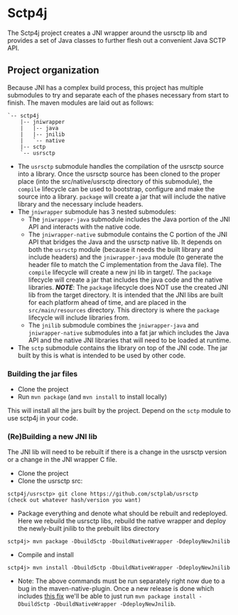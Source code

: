 # Sctp4j
The Sctp4j project creates a JNI wrapper around the usrsctp lib and provides a set of Java classes to further flesh out a convenient Java SCTP API.

## Project organization
Because JNI has a complex build process, this project has multiple submodules to try and separate each of the phases necessary from start to finish.  The maven modules are laid out as follows:
```
`-- sctp4j
    |-- jniwrapper
    |   |-- java
    |   |-- jnilib
    |   `-- native
    |-- sctp
    `-- usrsctp
```
* The `usrsctp` submodule handles the compilation of the usrsctp source into a library.  Once the usrsctp source has been cloned to the proper place (into the src/native/usrsctp directory of this submodule), the `compile` lifecycle can be used to bootstrap, configure and make the source into a library.  `package` will create a jar that will include the native library and the necessary include headers.
* The `jniwrapper` submodule has 3 nested submodules:
  * The `jniwrapper-java` submodule includes the Java portion of the JNI API and interacts with the native code.
  * The `jniwrapper-native` submodule contains the C portion of the JNI API that bridges the Java and the usrsctp native lib.  It depends on both the `usrsctp` module (because it needs the built library and include headers) and the `jniwrapper-java` module (to generate the header file to match the C implementation from the Java file).  The `compile` lifecycle will create a new jni lib in target/.  The `package` lifecycle will create a jar that includes the java code and the native libraries. ***NOTE***: The `package` lifecycle does NOT use the created JNI lib from the target directory.  It is intended that the JNI libs are built for each platform ahead of time, and are placed in the `src/main/resources` directory.  This directory is where the `package` lifecycle will include libraries from.
  * The `jnilib` submodule combines the `jniwrapper-java` and `jniwrapper-native` submodules into a fat jar which includes the Java API and the native JNI libraries that will need to be loaded at runtime.
* The `sctp` submodule contains the library on top of the JNI code.  The jar built by this is what is intended to be used by other code.

### Building the jar files
* Clone the project
* Run `mvn package` (and `mvn install` to install locally)

This will install all the jars built by the project.  Depend on the `sctp` module to use sctp4j in your code.

### (Re)Building a new JNI lib
The JNI lib will need to be rebuilt if there is a change in the usrsctp version or a change in the JNI wrapper C file.

* Clone the project
* Clone the usrsctp src:
```
sctp4j/usrsctp> git clone https://github.com/sctplab/usrsctp
(check out whatever hash/version you want)
```
* Package everything and denote what should be rebuilt and redeployed.  Here we rebuild the usrsctp libs, rebuild the native wrapper and deploy the newly-built jnilib to the prebuilt libs directory
```
sctp4j> mvn package -DbuildSctp -DbuildNativeWrapper -DdeployNewJnilib
```
* Compile and install
```
sctp4j> mvn install -DbuildSctp -DbuildNativeWrapper -DdeployNewJnilib
```
* Note: The above commands must be run separately right now due to a bug in the maven-native-plugin.  Once a new release is done which includes [this fix](https://github.com/mojohaus/maven-native/pull/27) we'll be able to just run `mvn package install -DbuildSctp -DbuildNativeWrapper -DdeployNewJnilib`.
